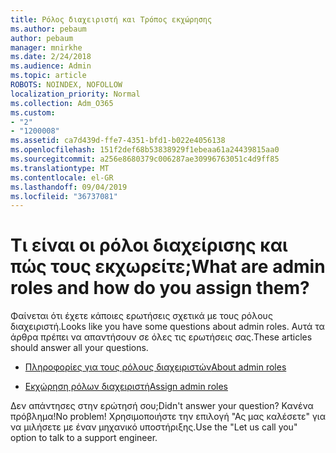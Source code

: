 ```yaml
---
title: Ρόλος διαχειριστή και Τρόπος εκχώρησης
ms.author: pebaum
author: pebaum
manager: mnirkhe
ms.date: 2/24/2018
ms.audience: Admin
ms.topic: article
ROBOTS: NOINDEX, NOFOLLOW
localization_priority: Normal
ms.collection: Adm_O365
ms.custom:
- "2"
- "1200008"
ms.assetid: ca7d439d-ffe7-4351-bfd1-b022e4056138
ms.openlocfilehash: 151f2def68b53838929f1ebeaa61a24439815aa0
ms.sourcegitcommit: a256e8680379c006287ae30996763051c4d9ff85
ms.translationtype: MT
ms.contentlocale: el-GR
ms.lasthandoff: 09/04/2019
ms.locfileid: "36737081"
---
```

# <a name="what-are-admin-roles-and-how-do-you-assign-them"></a><span data-ttu-id="583d2-102">Τι είναι οι ρόλοι διαχείρισης και πώς τους εκχωρείτε;</span><span class="sxs-lookup"><span data-stu-id="583d2-102">What are admin roles and how do you assign them?</span></span>

<span data-ttu-id="583d2-103">Φαίνεται ότι έχετε κάποιες ερωτήσεις σχετικά με τους ρόλους διαχειριστή.</span><span class="sxs-lookup"><span data-stu-id="583d2-103">Looks like you have some questions about admin roles.</span></span> <span data-ttu-id="583d2-104">Αυτά τα άρθρα πρέπει να απαντήσουν σε όλες τις ερωτήσεις σας.</span><span class="sxs-lookup"><span data-stu-id="583d2-104">These articles should answer all your questions.</span></span>
  
- [<span data-ttu-id="583d2-105">Πληροφορίες για τους ρόλους διαχειριστών</span><span class="sxs-lookup"><span data-stu-id="583d2-105">About admin roles</span></span>](https://docs.microsoft.com/office365/admin/add-users/about-admin-roles)

- [<span data-ttu-id="583d2-106">Εκχώρηση ρόλων διαχειριστή</span><span class="sxs-lookup"><span data-stu-id="583d2-106">Assign admin roles</span></span>](https://docs.microsoft.com/office365/admin/add-users/assign-admin-roles)

<span data-ttu-id="583d2-107">Δεν απάντησες στην ερώτησή σου;</span><span class="sxs-lookup"><span data-stu-id="583d2-107">Didn't answer your question?</span></span> <span data-ttu-id="583d2-108">Κανένα πρόβλημα!</span><span class="sxs-lookup"><span data-stu-id="583d2-108">No problem!</span></span> <span data-ttu-id="583d2-109">Χρησιμοποιήστε την επιλογή "Ας μας καλέσετε" για να μιλήσετε με έναν μηχανικό υποστήριξης.</span><span class="sxs-lookup"><span data-stu-id="583d2-109">Use the "Let us call you" option to talk to a support engineer.</span></span>
  
